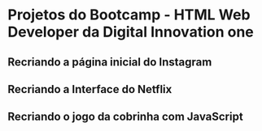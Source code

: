 # Projetos do Bootcamp - HTML Web Developer da Digital Innovation one


## Recriando a página inicial do Instagram

## Recriando a Interface do Netflix

## Recriando o jogo da cobrinha com JavaScript
